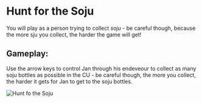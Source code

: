 # Hunt for the Soju
You will play as a person trying to collect *soju* - be careful though, because the more sju you collect, the harder the game will get!

## Gameplay: 

Use the arrow keys to control Jan through his endeveour to collect as many soju bottles as possible in the CU - be careful though, the more you collect, the harder it gets for Jan to get to the soju bottles.

![Hunt fo the Soju](https://i.gyazo.com/0cc6089dfeef76c05303f3f04774e983.png)
